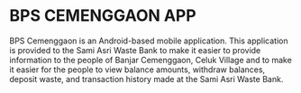 # BPS CEMENGGAON APP
BPS Cemenggaon is an Android-based mobile application. This application is provided to the Sami Asri Waste Bank to make it easier to provide information to the people of Banjar Cemenggaon, Celuk Village and to make it easier for the people to view balance amounts, withdraw balances, deposit waste, and transaction history made at the Sami Asri Waste Bank.
